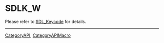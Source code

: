 # SDLK_W

Please refer to [SDL_Keycode](SDL_Keycode) for details.

----
[CategoryAPI](CategoryAPI), [CategoryAPIMacro](CategoryAPIMacro)

